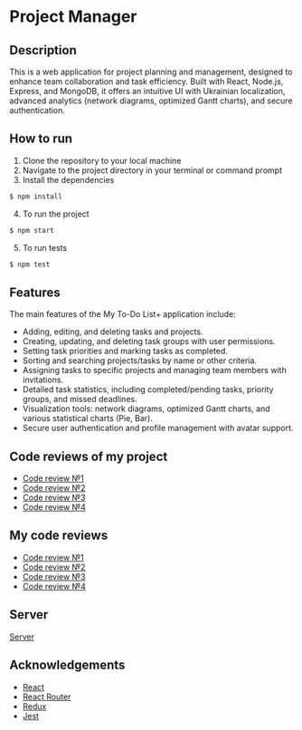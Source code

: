 # Project Manager

## Description

This is a web application for project planning and management, designed to enhance team collaboration and task efficiency. Built with React, Node.js, Express, and MongoDB, it offers an intuitive UI with Ukrainian localization, advanced analytics (network diagrams, optimized Gantt charts), and secure authentication.

## How to run

1. Clone the repository to your local machine
2. Navigate to the project directory in your terminal or command prompt
3. Install the dependencies
```bash
$ npm install
``` 
4. To run the project
```bash
$ npm start
``` 
5. To run tests
```bash
$ npm test
``` 

## Features

The main features of the My To-Do List+ application include:

- Adding, editing, and deleting tasks and projects.
- Creating, updating, and deleting task groups with user permissions.
- Setting task priorities and marking tasks as completed.
- Sorting and searching projects/tasks by name or other criteria.
- Assigning tasks to specific projects and managing team members with invitations.
- Detailed task statistics, including completed/pending tasks, priority groups, and missed deadlines.
- Visualization tools: network diagrams, optimized Gantt charts, and various statistical charts (Pie, Bar).
- Secure user authentication and profile management with avatar support.

## Сode reviews of my project

- [Code review №1](https://github.com/vladimirvikulin/To-Do-List/pull/4) 
- [Code review №2](https://github.com/vladimirvikulin/To-Do-List-Server/pull/2) 
- [Code review №3](https://github.com/vladimirvikulin/To-Do-List-Server/pull/3) 
- [Code review №4](https://github.com/vladimirvikulin/To-Do-List/pull/8) 

## My code reviews

- [Code review №1](https://github.com/danil2205/blitz-session-react/pull/3) 
- [Code review №2](https://github.com/danil2205/blitz-session-react/pull/4) 
- [Code review №3](https://github.com/danil2205/BlitzSession/pull/1) 
- [Code review №4](https://github.com/danil2205/BlitzSession/pull/2) 

## Server

[Server](https://github.com/vladimirvikulin/Project-Manager-Server) 

## Acknowledgements

- [React](https://reactjs.org) 
- [React Router](https://reactrouter.com) 
- [Redux](https//redux.js.org) 
- [Jest](https://jestjs.io) 
